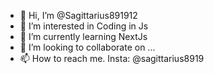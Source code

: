 - 👋 Hi, I’m @Sagittarius891912
- 👀 I’m interested in Coding in Js
- 🌱 I’m currently learning NextJs
- 💞️ I’m looking to collaborate on ...
- 📫 How to reach me. Insta: @sagittarius8919

<!---
Sagittarius891912/Sagittarius891912 is a ✨ special ✨ repository because its `README.md` (this file) appears on your GitHub profile.
You can click the Preview link to take a look at your changes.
--->
